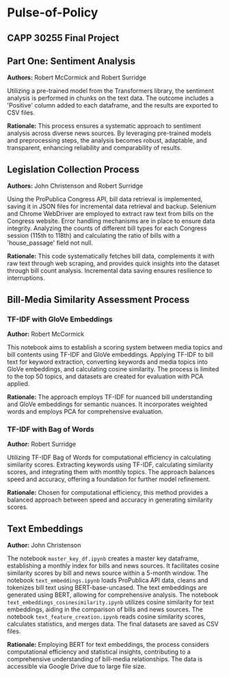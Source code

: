 # Pulse-of-Policy
## CAPP 30255 Final Project 

## Part One: Sentiment Analysis

**Authors:** Robert McCormick and Robert Surridge

Utilizing a pre-trained model from the Transformers library, the sentiment analysis is performed in chunks on the text data. The outcome includes a 'Positive' column added to each dataframe, and the results are exported to CSV files.

**Rationale:** This process ensures a systematic approach to sentiment analysis across diverse news sources. By leveraging pre-trained models and preprocessing steps, the analysis becomes robust, adaptable, and transparent, enhancing reliability and comparability of results.

## Legislation Collection Process

**Authors:** John Christenson and Robert Surridge

Using the ProPublica Congress API, bill data retrieval is implemented, saving it in JSON files for incremental data retrieval and backup. Selenium and Chrome WebDriver are employed to extract raw text from bills on the Congress website. Error handling mechanisms are in place to ensure data integrity. Analyzing the counts of different bill types for each Congress session (115th to 118th) and calculating the ratio of bills with a 'house_passage' field not null.

**Rationale:** This code systematically fetches bill data, complements it with raw text through web scraping, and provides quick insights into the dataset through bill count analysis. Incremental data saving ensures resilience to interruptions.

## Bill-Media Similarity Assessment Process

### TF-IDF with GloVe Embeddings

**Author:** Robert McCormick

This notebook aims to establish a scoring system between media topics and bill contents using TF-IDF and GloVe embeddings. Applying TF-IDF to bill text for keyword extraction, converting keywords and media topics into GloVe embeddings, and calculating cosine similarity. The process is limited to the top 50 topics, and datasets are created for evaluation with PCA applied.

**Rationale:** The approach employs TF-IDF for nuanced bill understanding and GloVe embeddings for semantic nuances. It incorporates weighted words and employs PCA for comprehensive evaluation.

### TF-IDF with Bag of Words

**Author:** Robert Surridge

Utilizing TF-IDF Bag of Words for computational efficiency in calculating similarity scores. Extracting keywords using TF-IDF, calculating similarity scores, and integrating them with monthly topics. The approach balances speed and accuracy, offering a foundation for further model refinement.

**Rationale:** Chosen for computational efficiency, this method provides a balanced approach between speed and accuracy in generating similarity scores.

## Text Embeddings

**Author:** John Christenson

The notebook `master_key_df.ipynb` creates a master key dataframe, establishing a monthly index for bills and news sources. It facilitates cosine similarity scores by bill and news source within a 5-month window. The notebook `text_embeddings.ipynb` loads ProPublica API data, cleans and tokenizes bill text using BERT-base-uncased. The text embeddings are generated using BERT, allowing for comprehensive analysis. The notebook `text_embeddings_cosinesimilarity.ipynb` utilizes cosine similarity for text embeddings, aiding in the comparison of bills and news sources. The notebook `text_feature_creation.ipynb` reads cosine similarity scores, calculates statistics, and merges data. The final datasets are saved as CSV files.

**Rationale:** Employing BERT for text embeddings, the process considers computational efficiency and statistical insights, contributing to a comprehensive understanding of bill-media relationships. The data is accessible via Google Drive due to large file size.
